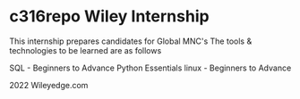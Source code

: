 # c316repo Wiley Internship

This internship prepares candidates  for Global MNC's
The tools & technologies to be learned are as follows

SQL - Beginners to Advance
Python Essentials
linux - Beginners to Advance

2022 Wileyedge.com
